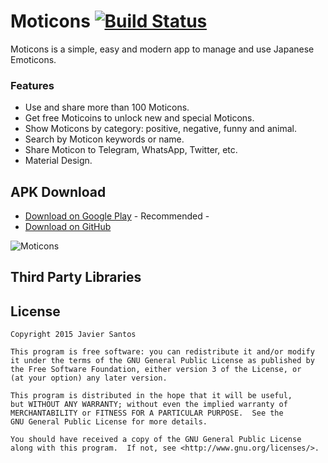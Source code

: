 # Moticons [![Build Status](https://travis-ci.org/javiersantos/Moticons.svg?branch=master)](https://travis-ci.org/javiersantos/Moticons)

Moticons is a simple, easy and modern app to manage and use Japanese Emoticons.

### Features
* Use and share more than 100 Moticons.
* Get free Moticoins to unlock new and special Moticons.
* Show Moticons by category: positive, negative, funny and animal.
* Search by Moticon keywords or name.
* Share Moticon to Telegram, WhatsApp, Twitter, etc. 
* Material Design.

## APK Download
* [Download on Google Play](https://play.google.com/store/apps/details?id=com.javiersantos.moticons) - Recommended -
* [Download on GitHub](https://github.com/javiersantos/Moticons/releases)

![Moticons](https://raw.githubusercontent.com/javiersantos/Moticons/master/Screenshots/header.png)

## Third Party Libraries

## License

    Copyright 2015 Javier Santos

    This program is free software: you can redistribute it and/or modify
    it under the terms of the GNU General Public License as published by
    the Free Software Foundation, either version 3 of the License, or
    (at your option) any later version.

    This program is distributed in the hope that it will be useful,
    but WITHOUT ANY WARRANTY; without even the implied warranty of
    MERCHANTABILITY or FITNESS FOR A PARTICULAR PURPOSE.  See the
    GNU General Public License for more details.

    You should have received a copy of the GNU General Public License
    along with this program.  If not, see <http://www.gnu.org/licenses/>.
